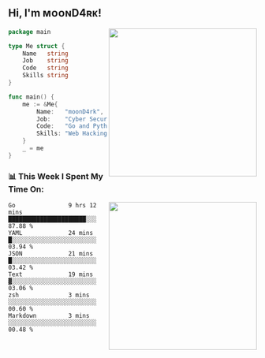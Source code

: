 <h2> Hi, I'm ᴍᴏᴏɴD4ʀᴋ!</h2>
<img align='right' src="https://github-readme-stats.vercel.app/api?username=moond4rk&show_icons=true&theme=radical" width="300">


```go
package main

type Me struct {
	Name   string
	Job    string
	Code   string
	Skills string
}

func main() {
	me := &Me{
		Name:   "moonD4rk",
		Job:    "Cyber Security Engineer",
		Code:   "Go and Python and Others",
		Skills: "Web Hacking ^o^",
	}
	_ = me
}
```



<h3>📊 This Week I Spent My Time On:</h3>
<img align='right' src="https://spotify-github-profile.vercel.app/api/view?uid=dayjackson56081&cover_image=true&theme=novatorem" width="300">

<!--START_SECTION:waka-->

```text
Go               9 hrs 12 mins   ██████████████████████░░░   87.88 %
YAML             24 mins         █░░░░░░░░░░░░░░░░░░░░░░░░   03.94 %
JSON             21 mins         █░░░░░░░░░░░░░░░░░░░░░░░░   03.42 %
Text             19 mins         ▓░░░░░░░░░░░░░░░░░░░░░░░░   03.06 %
zsh              3 mins          ░░░░░░░░░░░░░░░░░░░░░░░░░   00.60 %
Markdown         3 mins          ░░░░░░░░░░░░░░░░░░░░░░░░░   00.48 %
```

<!--END_SECTION:waka-->

